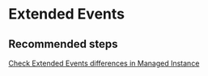 <properties
	pageTitle="Features/Extended Events"
	description="Features/Extended Events"
	service="microsoft.sql"
	resource="servers"
	authors="mlandzic"
	displayOrder=""
	selfHelpType="generic"
	supportTopicIds="32608395"
	resourceTags=""
	productPesIds="16259"
	cloudEnvironments="public"
/>

# Extended Events

## **Recommended steps**
[Check Extended Events differences in Managed Instance](https://docs.microsoft.com/en-us/azure/sql-database/sql-database-managed-instance-transact-sql-information#extended-events)

